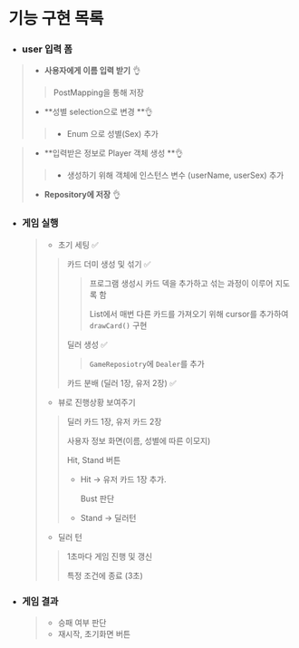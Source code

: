 # 기능 구현 목록

- ### user 입력 폼

>- **사용자에게 이름 입력 받기** 👌
>
> >PostMapping을 통해 저장 
>
>- **성별 selection으로 변경 **👌
>
>  > - Enum 으로 성별(Sex) 추가
>

>- **입력받은 정보로 Player 객체 생성 **👌
>
>  > - 생성하기 위해 객체에 인스턴스 변수 (userName, userSex) 추가
>
>- **Repository에 저장** 👌

- ### 게임 실행

  >- 초기 세팅 ✅
  >
  >  >카드 더미 생성 및 섞기 ✅
  >  >
  >  >>프로그램 생성시 카드 덱을 추가하고 섞는 과정이 이루어 지도록 함
  >  >>
  >  >>List에서 매번 다른 카드를 가져오기 위해 cursor를 추가하여 `drawCard()` 구현
  >  >
  >  >딜러 생성 ✅
  >  >
  >  >> `GameReposiotry`에 `Dealer`를 추가
  >  >
  >  >카드 분배 (딜러 1장, 유저 2장) ✅
  >
  >- 뷰로 진행상황 보여주기
  >
  >  > 딜러 카드 1장, 유저 카드 2장
  >  >
  >  > 사용자 정보 화면(이름, 성별에 따른 이모지)
  >  >
  >  > Hit, Stand 버튼
  >  >
  >  > - Hit -> 유저 카드 1장 추가.
  >  >
  >  >   Bust 판단
  >  >
  >  > - Stand -> 딜러턴
  >
  >- 딜러 턴
  >
  >  >1초마다 게임 진행 및 갱신
  >  >
  >  >특정 조건에 종료 (3초)

- ### 게임 결과

  >- 승패 여부 판단
  >- 재시작, 초기화면 버튼
